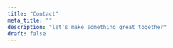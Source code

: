 ```yaml
---
title: "Contact"
meta_title: ""
description: "let's make something great together"
draft: false
---
```

